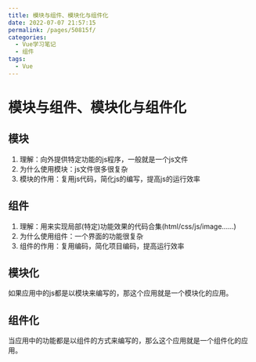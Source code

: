 ```yaml
---
title: 模块与组件、模块化与组件化
date: 2022-07-07 21:57:15
permalink: /pages/50815f/
categories:
  - Vue学习笔记
  - 组件
tags:
  - Vue
---
```

# 模块与组件、模块化与组件化

## 模块

1. 理解：向外提供特定功能的js程序，一般就是一个js文件
2. 为什么使用模块：js文件很多很复杂
3. 模块的作用：复用js代码，简化js的编写，提高js的运行效率

## 组件

1. 理解：用来实现局部(特定)功能效果的代码合集(html/css/js/image......)
2. 为什么使用组件：一个界面的功能很复杂
3. 组件的作用：复用编码，简化项目编码，提高运行效率

## 模块化

如果应用中的js都是以模块来编写的，那这个应用就是一个模块化的应用。

## 组件化

当应用中的功能都是以组件的方式来编写的，那么这个应用就是一个组件化的应用。

